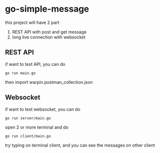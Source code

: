 # go-simple-message


this project will have 2 part
1. REST API with post and get message
2. long live connection with websocket

## REST API
if want to test API, you can do

`go run main.go` 

then import warpin.postman_collection.json


## Websocket
if want to test websocket, you can do

`go run server/main.go`

open 2 or more terminal and do

`go run client/main.go`

try typing on terminal client, and you can see the messages on other client